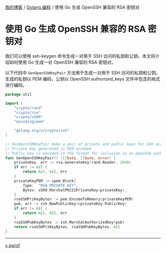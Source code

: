 [我的博客](../_index.md) / [Golang 编程](_index.md) / 使用 Go 生成 OpenSSH 兼容的 RSA 密钥对

# 使用 Go 生成 OpenSSH 兼容的 RSA 密钥对

我们可以使用 ssh-keygen 命令生成一对用于 SSH 访问的私钥和公钥。本文将介绍如何使用 Go 生成一对 OpenSSH 兼容的 RSA 密钥对。

以下代码中 `GenOpenSSHKeyPair` 方法用于生成一对用于 SSH 访问的私钥和公钥。生成的私钥以 PEM 编码，公钥以 OpenSSH authorized_keys 文件中包含的格式进行编码。

```go
package util

import (
    "crypto/rand"
    "crypto/rsa"
    "crypto/x509"
    "encoding/pem"

    "golang.org/x/crypto/ssh"
)

// GenOpenSSHKeyPair make a pair of private and public keys for SSH access.
// Private Key generated is PEM encoded
// Public key is encoded in the format for inclusion in an OpenSSH authorized_keys file.
func GenOpenSSHKeyPair() ([]byte, []byte, error) {
    privateKey, err := rsa.GenerateKey(rand.Reader, 2048)
    if err != nil {
        return nil, nil, err
    }   
    privateKeyPEM := &pem.Block{
        Type:  "RSA PRIVATE KEY",
        Bytes: x509.MarshalPKCS1PrivateKey(privateKey),
    }   
    rsaSSHPriKeyBytes := pem.EncodeToMemory(privateKeyPEM)  
    pub, err := ssh.NewPublicKey(&privateKey.PublicKey)
    if err != nil {
        return nil, nil, err
    }   
    rsaSSHPubKeyBytes := ssh.MarshalAuthorizedKey(pub)  
    return rsaSSHPriKeyBytes, rsaSSHPubKeyBytes, nil
}
```

---
[« pprof](pprof.md)
